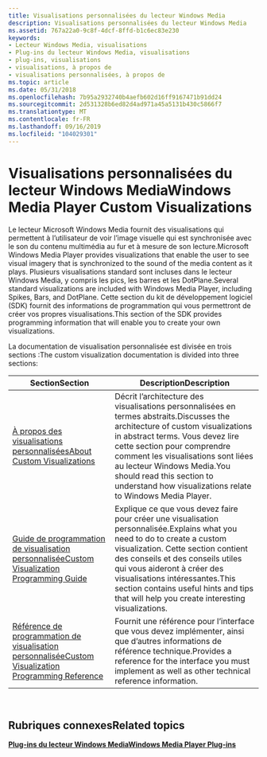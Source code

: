 ```yaml
---
title: Visualisations personnalisées du lecteur Windows Media
description: Visualisations personnalisées du lecteur Windows Media
ms.assetid: 767a22a0-9c8f-4dcf-8ffd-b1c6ec83e230
keywords:
- Lecteur Windows Media, visualisations
- Plug-ins du lecteur Windows Media, visualisations
- plug-ins, visualisations
- visualisations, à propos de
- visualisations personnalisées, à propos de
ms.topic: article
ms.date: 05/31/2018
ms.openlocfilehash: 7b95a2932740b4aefb602d16ff9167471b91dd24
ms.sourcegitcommit: 2d531328b6ed82d4ad971a45a5131b430c5866f7
ms.translationtype: MT
ms.contentlocale: fr-FR
ms.lasthandoff: 09/16/2019
ms.locfileid: "104029301"
---
```

# <a name="windows-media-player-custom-visualizations"></a><span data-ttu-id="a38d2-108">Visualisations personnalisées du lecteur Windows Media</span><span class="sxs-lookup"><span data-stu-id="a38d2-108">Windows Media Player Custom Visualizations</span></span>

<span data-ttu-id="a38d2-109">Le lecteur Microsoft Windows Media fournit des visualisations qui permettent à l’utilisateur de voir l’image visuelle qui est synchronisée avec le son du contenu multimédia au fur et à mesure de son lecture.</span><span class="sxs-lookup"><span data-stu-id="a38d2-109">Microsoft Windows Media Player provides visualizations that enable the user to see visual imagery that is synchronized to the sound of the media content as it plays.</span></span> <span data-ttu-id="a38d2-110">Plusieurs visualisations standard sont incluses dans le lecteur Windows Media, y compris les pics, les barres et les DotPlane.</span><span class="sxs-lookup"><span data-stu-id="a38d2-110">Several standard visualizations are included with Windows Media Player, including Spikes, Bars, and DotPlane.</span></span> <span data-ttu-id="a38d2-111">Cette section du kit de développement logiciel (SDK) fournit des informations de programmation qui vous permettront de créer vos propres visualisations.</span><span class="sxs-lookup"><span data-stu-id="a38d2-111">This section of the SDK provides programming information that will enable you to create your own visualizations.</span></span>

<span data-ttu-id="a38d2-112">La documentation de visualisation personnalisée est divisée en trois sections :</span><span class="sxs-lookup"><span data-stu-id="a38d2-112">The custom visualization documentation is divided into three sections:</span></span>



| <span data-ttu-id="a38d2-113">Section</span><span class="sxs-lookup"><span data-stu-id="a38d2-113">Section</span></span>                                                                                      | <span data-ttu-id="a38d2-114">Description</span><span class="sxs-lookup"><span data-stu-id="a38d2-114">Description</span></span>                                                                                                                                                          |
|----------------------------------------------------------------------------------------------|----------------------------------------------------------------------------------------------------------------------------------------------------------------------|
| [<span data-ttu-id="a38d2-115">À propos des visualisations personnalisées</span><span class="sxs-lookup"><span data-stu-id="a38d2-115">About Custom Visualizations</span></span>](about-custom-visualizations.md)                               | <span data-ttu-id="a38d2-116">Décrit l’architecture des visualisations personnalisées en termes abstraits.</span><span class="sxs-lookup"><span data-stu-id="a38d2-116">Discusses the architecture of custom visualizations in abstract terms.</span></span> <span data-ttu-id="a38d2-117">Vous devez lire cette section pour comprendre comment les visualisations sont liées au lecteur Windows Media.</span><span class="sxs-lookup"><span data-stu-id="a38d2-117">You should read this section to understand how visualizations relate to Windows Media Player.</span></span> |
| [<span data-ttu-id="a38d2-118">Guide de programmation de visualisation personnalisée</span><span class="sxs-lookup"><span data-stu-id="a38d2-118">Custom Visualization Programming Guide</span></span>](custom-visualization-programming-guide.md)         | <span data-ttu-id="a38d2-119">Explique ce que vous devez faire pour créer une visualisation personnalisée.</span><span class="sxs-lookup"><span data-stu-id="a38d2-119">Explains what you need to do to create a custom visualization.</span></span> <span data-ttu-id="a38d2-120">Cette section contient des conseils et des conseils utiles qui vous aideront à créer des visualisations intéressantes.</span><span class="sxs-lookup"><span data-stu-id="a38d2-120">This section contains useful hints and tips that will help you create interesting visualizations.</span></span>     |
| [<span data-ttu-id="a38d2-121">Référence de programmation de visualisation personnalisée</span><span class="sxs-lookup"><span data-stu-id="a38d2-121">Custom Visualization Programming Reference</span></span>](custom-visualization-programming-reference.md) | <span data-ttu-id="a38d2-122">Fournit une référence pour l’interface que vous devez implémenter, ainsi que d’autres informations de référence technique.</span><span class="sxs-lookup"><span data-stu-id="a38d2-122">Provides a reference for the interface you must implement as well as other technical reference information.</span></span>                                                          |



 

## <a name="related-topics"></a><span data-ttu-id="a38d2-123">Rubriques connexes</span><span class="sxs-lookup"><span data-stu-id="a38d2-123">Related topics</span></span>

<dl> <dt>

[<span data-ttu-id="a38d2-124">**Plug-ins du lecteur Windows Media**</span><span class="sxs-lookup"><span data-stu-id="a38d2-124">**Windows Media Player Plug-ins**</span></span>](windows-media-player-plug-ins.md)
</dt> </dl>

 

 




